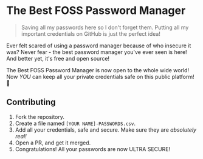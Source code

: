 # The Best FOSS Password Manager
> Saving all my passwords here so I don't forget them. Putting all my important credentials on GitHub is just the perfect idea!

Ever felt scared of using a password manager because of who insecure it was? Never fear - the best password manager you've ever seen is here! And better yet, it's free and open source!

The Best FOSS Password Manager is now open to the whole wide world! Now *YOU* can keep all your private credentials safe on this public platform! :rocket:

## Contributing

1. Fork the repository.
2. Create a file named `[YOUR NAME]-PASSWORDS.csv`.
3. Add all your credentials, safe and secure. Make sure they are *absolutely real!*
4. Open a PR, and get it merged.
5. Congratulations! All your passwords are now ULTRA SECURE!
